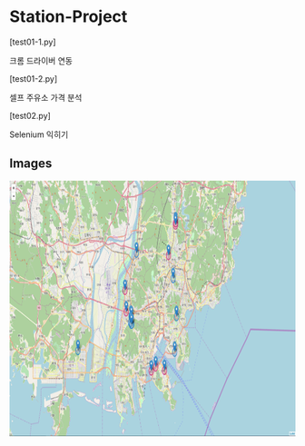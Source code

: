 # Station-Project

[test01-1.py]

크롬 드라이버 연동

[test01-2.py]

셀프 주유소 가격 분석

[test02.py]

Selenium 익히기

## Images
<img src="/images/capture1.PNG" width="900px" height="450px" title="capture" alt="capture1"></img>
